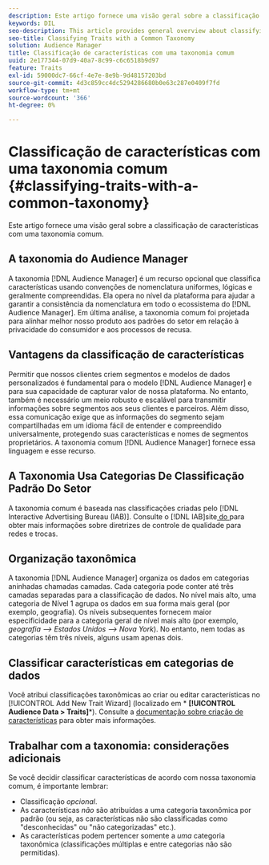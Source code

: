 ```yaml
---
description: Este artigo fornece uma visão geral sobre a classificação de características com uma taxonomia comum.
keywords: DIL
seo-description: This article provides general overview about classifying traits with a common taxonomy.
seo-title: Classifying Traits with a Common Taxonomy
solution: Audience Manager
title: Classificação de características com uma taxonomia comum
uuid: 2e177344-07d9-40a7-8c99-c6c6518b9d97
feature: Traits
exl-id: 59000dc7-66cf-4e7e-8e9b-9d48157203bd
source-git-commit: 4d3c859cc4dc5294286680b0e63c287e0409f7fd
workflow-type: tm+mt
source-wordcount: '366'
ht-degree: 0%

---
```


# Classificação de características com uma taxonomia comum {#classifying-traits-with-a-common-taxonomy}

Este artigo fornece uma visão geral sobre a classificação de características com uma taxonomia comum.

## A taxonomia do Audience Manager

<!-- c_common_taxonomy_about.xml -->

A taxonomia [!DNL Audience Manager] é um recurso opcional que classifica características usando convenções de nomenclatura uniformes, lógicas e geralmente compreendidas. Ela opera no nível da plataforma para ajudar a garantir a consistência da nomenclatura em todo o ecossistema do [!DNL Audience Manager]. Em última análise, a taxonomia comum foi projetada para alinhar melhor nosso produto aos padrões do setor em relação à privacidade do consumidor e aos processos de recusa.

## Vantagens da classificação de características

Permitir que nossos clientes criem segmentos e modelos de dados personalizados é fundamental para o modelo [!DNL Audience Manager] e para sua capacidade de capturar valor de nossa plataforma. No entanto, também é necessário um meio robusto e escalável para transmitir informações sobre segmentos aos seus clientes e parceiros. Além disso, essa comunicação exige que as informações do segmento sejam compartilhadas em um idioma fácil de entender e compreendido universalmente, protegendo suas características e nomes de segmentos proprietários. A taxonomia comum [!DNL Audience Manager] fornece essa linguagem e esse recurso.

## A Taxonomia Usa Categorias De Classificação Padrão Do Setor

A taxonomia comum é baseada nas classificações criadas pelo [!DNL Interactive Advertising Bureau (IAB)]. Consulte o [!DNL IAB]site[ do ](https://www.iab.net/iab_products_and_industry_services/508676/ne_guidelines) para obter mais informações sobre diretrizes de controle de qualidade para redes e trocas.

## Organização taxonômica

A taxonomia [!DNL Audience Manager] organiza os dados em categorias aninhadas chamadas camadas. Cada categoria pode conter até três camadas separadas para a classificação de dados. No nível mais alto, uma categoria de Nível 1 agrupa os dados em sua forma mais geral (por exemplo, geografia). Os níveis subsequentes fornecem maior especificidade para a categoria geral de nível mais alto (por exemplo, *geografia —> Estados Unidos —> Nova York*). No entanto, nem todas as categorias têm três níveis, alguns usam apenas dois.

## Classificar características em categorias de dados

Você atribui classificações taxonômicas ao criar ou editar características no [!UICONTROL Add New Trait Wizard] (localizado em * **[!UICONTROL Audience Data > Traits]***). Consulte a [documentação sobre criação de características](../../features/traits/create-onboarded-rule-based-traits.md) para obter mais informações.

## Trabalhar com a taxonomia: considerações adicionais

Se você decidir classificar características de acordo com nossa taxonomia comum, é importante lembrar:

* Classificação *opcional*.
* As características *não* são atribuídas a uma categoria taxonômica por padrão (ou seja, as características não são classificadas como &quot;desconhecidas&quot; ou &quot;não categorizadas&quot; etc.).
* As características podem pertencer somente a *uma* categoria taxonômica (classificações múltiplas e entre categorias não são permitidas).

